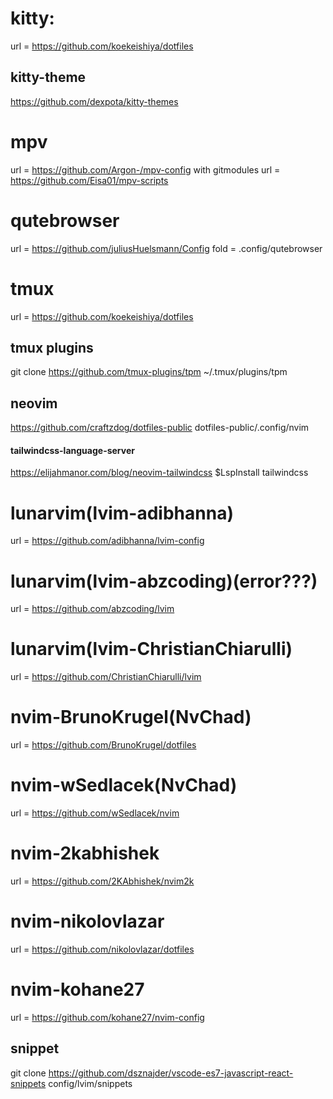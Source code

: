 # kitty:
  url = https://github.com/koekeishiya/dotfiles
## kitty-theme
  https://github.com/dexpota/kitty-themes

# mpv
  url = https://github.com/Argon-/mpv-config with gitmodules
  url = https://github.com/Eisa01/mpv-scripts

# qutebrowser
  url = https://github.com/juliusHuelsmann/Config
  fold = .config/qutebrowser

# tmux
  url = https://github.com/koekeishiya/dotfiles

## tmux plugins
  git clone https://github.com/tmux-plugins/tpm ~/.tmux/plugins/tpm

## neovim
  https://github.com/craftzdog/dotfiles-public
  dotfiles-public/.config/nvim
#### tailwindcss-language-server
  https://elijahmanor.com/blog/neovim-tailwindcss
  $LspInstall tailwindcss

# lunarvim(lvim-adibhanna)
  url = https://github.com/adibhanna/lvim-config

# lunarvim(lvim-abzcoding)(error???)
  url = https://github.com/abzcoding/lvim

# lunarvim(lvim-ChristianChiarulli)
  url = https://github.com/ChristianChiarulli/lvim

# nvim-BrunoKrugel(NvChad)
  url = https://github.com/BrunoKrugel/dotfiles

# nvim-wSedlacek(NvChad)
  url = https://github.com/wSedlacek/nvim

# nvim-2kabhishek
  url = https://github.com/2KAbhishek/nvim2k

# nvim-nikolovlazar
  url = https://github.com/nikolovlazar/dotfiles

# nvim-kohane27
  url = https://github.com/kohane27/nvim-config

## snippet
  git clone https://github.com/dsznajder/vscode-es7-javascript-react-snippets config/lvim/snippets



